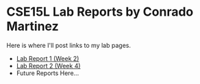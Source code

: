 # CSE15L Lab Reports by Conrado Martinez

Here is where I'll post links to my lab pages. 

- [Lab Report 1 (Week 2)](https://conrado-m-ucsd.github.io/CSE15L-Week-2-Lab-Report/lab-report-1-week-2.html)
- [Lab Report 2 (Week 4)](https://conrado-m-ucsd.github.io/CSE15L-Lab-Reports/)
- Future Reports Here...
